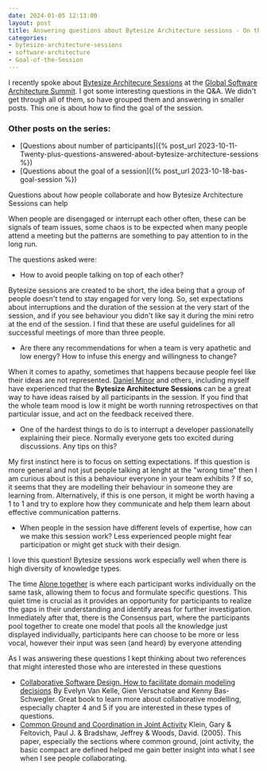 ```yaml
---
date: 2024-01-05 12:13:00
layout: post
title: Answering questions about Bytesize Architecture sessions - On the the team and collaboration
categories:
- bytesize-architecture-sessions
- software-architecture
- Goal-of-the-Session
---
```


I recently spoke  about [Bytesize Architecure Sessions](https://bytesizearchitecturesessions.com/) at the [Global Software Architecture Summit](https://gsas.io/#schedule). I got some interesting questions in the Q&A. We didn't get through all of them, so have grouped them and answering in smaller posts. This one is about how to find the goal of the session.

### Other posts on the series:
* [Questions about number of participants]({% post_url 2023-10-11-Twenty-plus-questions-answered-about-bytesize-architecture-sessions %})
* [Questions about the goal of a session]({% post_url 2023-10-18-bas-goal-session %})

Questions about how people collaborate and how Bytesize Architecture Sessions can help 

When people are disengaged or interrupt each other often, these can be signals of team issues, some chaos is to be expected when many people attend a meeting but the patterns are something to pay attention to in the long run.

The questions asked were:

* How to avoid people talking on top of each other?

Bytesize sessions are created to be short, the idea being that a group of people doesn't tend to stay engaged for very long. So, set expectations about interruptions and the duration of the session at the very start of the session, and if you see behaviour you didn't like say it during the mini retro at the end of the session. 
I find that these are useful guidelines for all successful meetings of more than three people.

* Are there any recommendations for when a team is very apathetic and low energy? How to infuse this energy and willingness to change?

When it comes to apathy, sometimes that happens because people feel like their ideas are not represented. [Daniel Minor](https://bytesizearchitecturesessions.com/news/experience-reports-spidermonkey) and others, including  myself have experienced that the **Bytesize Architecture Sessions** can be a great way to have ideas raised by all participants in the session.
If you find that the whole team mood is low it might be worth running retrospectives on that particular issue, and act on the feedback received there.

* One of the hardest things to do is to interrupt a developer passionatelly explaining their piece. Normally everyone gets too excited during discussions. Any tips on this?

My first instinct here is to focus on setting expectations. 
If this question is more general and not jsut people talking at lenght at the "wrong time" then I am curious about is this a behaviour everyone in your team exhibits ? If so, it seems that they are modelling their behaviour in someone they are learning from. Alternatively, if this is one person, it might be worth having a 1 to 1 and try to explore how they communicate and help them learn about effective communication patterns.

* When people in the session have different levels of expertise, how can we make this session work? Less experienced people might fear participation or might get stuck with their design.

I love this question! Bytesize sessions work especially well when there is high diversity of knowledge types. 

The time [Alone together](https://www.roundcrisis.com/2022/10/01/the-power-of-alone-together/) is where each participant works individually on the same task, allowing them to focus and formulate specific questions. This quiet time is crucial as it provides an opportunity for participants to realize the gaps in their understanding and identify areas for further investigation. 
Inmediately after that, there is the Consensus part, where the participants pool together to create one model that pools all the knowledge just displayed individually, participants here can choose to be more or less vocal, however their input was seen (and heard) by everyone attending


As I was answering these questions I kept thinking about two references that might interested those who are interested in these questions

* [Collaborative Software Design. How to facilitate domain modeling decisions](https://www.manning.com/books/collaborative-software-design?ar=false&lpse=B) By Evelyn Van Kelle, Gien Verschatse and Kenny Bas-Schwegler. Great book to learn more about collaborative modelling, especially chapter 4 and 5 if you are interested in these types of questions.
* [Common Ground and Coordination in Joint Activity](https://www.researchgate.net/publication/227992178_Common_Ground_and_Coordination_in_Joint_Activity) Klein, Gary & Feltovich, Paul J. & Bradshaw, Jeffrey & Woods, David. (2005). This paper, especially the sections where common ground, joint activity, the basic compact are defined helped me gain better insight into what I see when I see people collaborating. 



